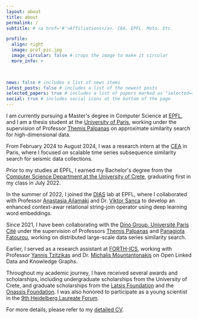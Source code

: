 ```yaml
---
layout: about
title: about
permalink: /
subtitle: # <a href='#'>Affiliations</a>. CEA. EPFL. Moto. Etc.

profile:
  align: right
  image: prof_pic.jpg
  image_circular: false # crops the image to make it circular
  more_info: > 

    

news: false # includes a list of news items
latest_posts: false # includes a list of the newest posts
selected_papers: true # includes a list of papers marked as "selected={true}"
social: true # includes social icons at the bottom of the page
---
```


I am currently pursuing a Master's degree in Computer Science at [EPFL](https://www.epfl.ch/en/), and I am a thesis student at the [University of Paris](https://u-paris.fr/en/), working under the supervision of Professor [Themis Palpanas](https://helios2.mi.parisdescartes.fr/~themisp/) on approximate similarity search for high-dimensional data.

From February 2024 to August 2024, I was a research intern at the [CEA](https://www.cea.fr/) in Paris, where I focused on scalable time series subsequence similarity search for seismic data collections.

Prior to my studies at EPFL, I earned my Bachelor's degree from the [Computer Science Department at the University of Crete](https://www.csd.uoc.gr/CSD/index.jsp?lang=en), graduating first in my class in July 2022.

In the summer of 2022, I joined the [DIAS](https://www.epfl.ch/labs/dias/) lab at EPFL, where I collaborated with Professor [Anastasia Ailamaki](https://people.epfl.ch/anastasia.ailamaki/?lang=en) and Dr. [Viktor Sanca](https://www.viktorsanca.com/) to develop an enhanced context-awar relational string-join operator using deep learning word embeddings.

Since 2021, I have been collaborating with the [Dino Group, Université Paris Cité](https://dino.mi.parisdescartes.fr/) under the supervision of Professors [Themis Palpanas](https://helios2.mi.parisdescartes.fr/~themisp/) and [Panagiota Fatourou](https://users.ics.forth.gr/~faturu/), working on distributed large-scale data series similarity search.

Earlier, I served as a research assistant at [FORTH-ICS](https://www.forth.gr/en/home/), working with Professor [Yannis Tzitzikas](https://users.ics.forth.gr/~tzitzik/) and Dr. [Michalis Mountantonakis](https://users.ics.forth.gr/~mountant/) on Open Linked Data and Knowledge Graphs.

Throughout my academic journey, I have received several awards and scholarships, including undergraduate scholarships from the University of Crete, and graduate scholarships from the [Latsis Foundation](https://www.latsis-foundation.org/eng) and the [Onassis Foundation](https://www.onassis.org/). I was also honored to participate as a young scientist in the [9th Heidelberg Laureate Forum](https://www.heidelberg-laureate-forum.org/forum/9th-hlf-2022.html).

For more details, please refer to my [detailed CV](https://mchatzakis.github.io/assets/pdf/cv.pdf).